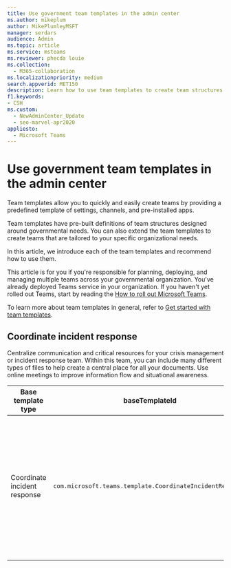 ```yaml
---
title: Use government team templates in the admin center
ms.author: mikeplum
author: MikePlumleyMSFT
manager: serdars
audience: Admin
ms.topic: article
ms.service: msteams
ms.reviewer: phecda louie
ms.collection: 
  - M365-collaboration
ms.localizationpriority: medium
search.appverid: MET150
description: Learn how to use team templates to create team structures designed for government needs by providing predefined settings, channels, and pre-installed apps using the admin center.
f1.keywords:
- CSH
ms.custom: 
  - NewAdminCenter_Update
  - seo-marvel-apr2020
appliesto: 
  - Microsoft Teams
---
```


# Use government team templates in the admin center

Team templates allow you to quickly and easily create teams by providing a predefined template of settings, channels, and pre-installed apps.

Team templates have pre-built definitions of team structures designed around governmental needs. You can also extend the team templates to create teams that are tailored to your specific organizational needs.

In this article, we introduce each of the team templates and recommend how to use them.

This article is for you if you're responsible for planning, deploying, and managing multiple teams across your governmental organization. You've already deployed Teams service in your organization. If you haven't yet rolled out Teams, start by reading the [How to roll out Microsoft Teams](./deploy-overview.md).

To learn more about team templates in general, refer to [Get started with team templates](get-started-with-teams-templates-in-the-admin-console.md).

## Coordinate incident response

Centralize communication and critical resources for your crisis management or incident response team. Within this team, you can include many different types of files to help create a central place for all your documents. Use online meetings to improve information flow and situational awareness.

| Base template type |baseTemplateId | Properties that come with this base template |
|-------------------|-------|---------------------------------------------------------------------------|
|Coordinate incident response|`com.microsoft.teams.template.CoordinateIncidentResponse`|Channels: <ul><li>General<li>Announcements</li><li>Logistics</li><li>Planning</li><li>Recovery</li><li>Urgent</li></ul> Apps: <ul><li>Wiki</li><li>Excel</li><li>OneNote</li><li>SharePoint</li><li>Planner</li></ul>|
||||